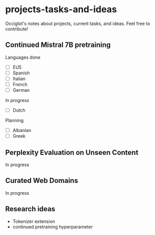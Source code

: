 # projects-tasks-and-ideas
Occiglot's notes about projects, current tasks, and ideas. Feel free to contribute! 

## Continued Mistral 7B pretraining 

Languages done
- [ ] EU5
- [ ] Spanish
- [ ] Italian
- [ ] French
- [ ] German

In progress 
- [ ] Dutch

Planning 
- [ ] Albanian
- [ ] Greek

## Perplexity Evaluation on Unseen Content

In progress 

## Curated Web Domains

In progress

## Research ideas

- Tokenizer extension
- continued pretraining hyperparameter 
